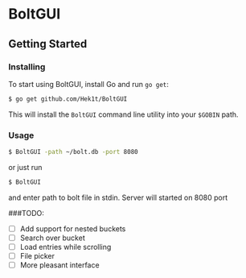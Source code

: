 # BoltGUI

## Getting Started

### Installing

To start using BoltGUI, install Go and run `go get`:

```sh
$ go get github.com/Hek1t/BoltGUI
```

This will install the `BoltGUI` command line utility into
your `$GOBIN` path.

### Usage

```sh
$ BoltGUI -path ~/bolt.db -port 8080
```

or just run 

```sh
$ BoltGUI
```

and enter path to bolt file in stdin. Server will started on 8080 port

###TODO:
- [ ] Add support for nested buckets
- [ ] Search over bucket
- [ ] Load entries while scrolling
- [ ] File picker
- [ ] More pleasant interface
